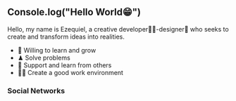 ## Console.log("Hello World😁")
Hello, my name is Ezequiel, a creative developer👨‍💻-designer🎨 who seeks to create and transform ideas into realities.
- 🌱 Willing to learn and grow
- ♟ Solve problems
- 🤝 Support and learn from others
- 🙋‍♂️ Create a good work environment
### Social Networks

